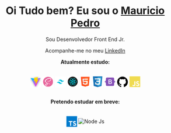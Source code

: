 <div>
  <h1 align="center">
    Oi Tudo bem? Eu sou o 
    <a href="https://www.linkedin.com/in/frontrocha/">Mauricio Pedro</a>
  </h1>
  
  <p align="center">
    Sou Desenvolvedor Front End Jr.
  </p>
    <p align="center">
    Acompanhe-me no meu <a href="https://www.linkedin.com/in/frontrocha/">LinkedIn</a>
  </p>

</div>

<p align="center"><strong>Atualmente estudo:</strong></p>
<div align="center" valign="top"><br>
  <img align="center" alt="Vite" height="30" width="30" src="https://raw.githubusercontent.com/frontRocha/frontRocha/master/assets/vite.png">
  <img align="center" alt="Sass" height="30" width="30" src="https://raw.githubusercontent.com/frontRocha/frontRocha/master/assets/sass.png">
  <img align="center" alt="Tailwindcss" height="30" width="30" src="https://raw.githubusercontent.com/frontRocha/frontRocha/master/assets/tailwind.png">
  <img align="center" alt="React" height="30" width="30" src="https://raw.githubusercontent.com/frontRocha/frontRocha/master/assets/react.png">
  <img align="center" alt="HTML" height="30" width="30" src="https://raw.githubusercontent.com/frontRocha/frontRocha/master/assets/html.png">
  <img align="center" alt="CSS" height="30" width="30" src="https://raw.githubusercontent.com/devicons/devicon/master/icons/css3/css3-original.svg">
  <img align="center" alt="Bootstrap" height="30" width="30" src="https://raw.githubusercontent.com/frontRocha/frontRocha/master/assets/bootstrap.png">
  <img align="center" alt="Github" height="30" width="30" src="https://raw.githubusercontent.com/frontRocha/frontRocha/master/assets/github.png">
  <img align="center" alt="Javascript" height="30" width="30" src="https://raw.githubusercontent.com/devicons/devicon/master/icons/javascript/javascript-plain.svg">
</div><br>

<p align="center"><strong>Pretendo estudar em breve:</strong></p>
<div align="center" valign="top"><br>
  <img align="center" alt="Typescript" height="30" width="30" src="https://raw.githubusercontent.com/devicons/devicon/master/icons/typescript/typescript-plain.svg">
  <img align="center" alt="Node Js" height="30" width="30" src="https://camo.githubusercontent.com/29e705dcac8d111d67e72cab2037b3d7a5a8dc63ca9291a7a3f226baccb07f28/68747470733a2f2f63646e2e776f726c64766563746f726c6f676f2e636f6d2f6c6f676f732f6e6f64656a732d69636f6e2e737667">
</div><br>
